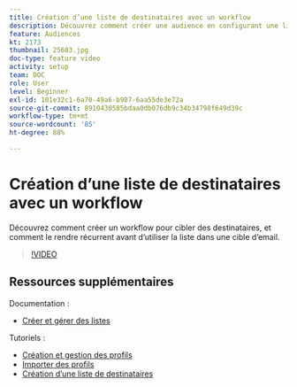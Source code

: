 ```yaml
---
title: Création d’une liste de destinataires avec un workflow
description: Découvrez comment créer une audience en configurant une liste de destinataires à partir de l'Explorateur.
feature: Audiences
kt: 2173
thumbnail: 25603.jpg
doc-type: feature video
activity: setup
team: DOC
role: User
level: Beginner
exl-id: 101e32c1-6a70-49a6-b987-6aa55de3e72a
source-git-commit: 8910430585bdaa0db076db9c34b34798f649d39c
workflow-type: tm+mt
source-wordcount: '85'
ht-degree: 88%

---
```


# Création d’une liste de destinataires avec un workflow

Découvrez comment créer un workflow pour cibler des destinataires, et comment le rendre récurrent avant d’utiliser la liste dans une cible d’email.

>[!VIDEO](https://video.tv.adobe.com/v/25603?quality=12)

## Ressources supplémentaires

Documentation :

* [Créer et gérer des listes](https://experienceleague.adobe.com/docs/campaign-classic/using/getting-started/profile-management/creating-and-managing-lists.html?lang=en)

Tutoriels :

* [Création et gestion des profils](/help/profile-management/create-and-manage-profiles.md)
* [Importer des profils ](/help/data-management/importing-profiles.md)
* [Création d’une liste de destinataires](/help/profile-management/creating-a-list-of-recipients.md)
